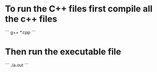 <h1> To run the C++ files first compile all the c++ files</h1>
```
g++ *.cpp
```
<h1> Then run the executable file</h1>
```
./a.out
```
